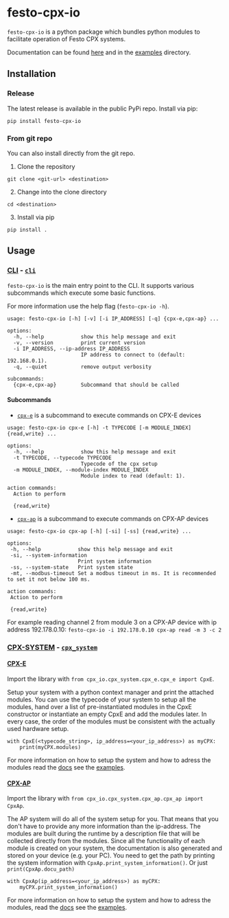 # festo-cpx-io
`festo-cpx-io` is a python package which bundles python modules to facilitate operation of Festo CPX systems.

Documentation can be found [here](https://festo-research.gitlab.io/electric-automation/festo-cpx-io/) and in the [examples](./examples) directory.

## Installation
### Release
The latest release is available in the public PyPi repo. 
Install via pip:
```
pip install festo-cpx-io
```
### From git repo
You can also install directly from the git repo.

1. Clone the repository

```
git clone <git-url> <destination>
```

2. Change into the clone directory
```
cd <destination>
```

3. Install via pip
```
pip install .
```


## Usage
### [CLI](https://festo-research.gitlab.io/electric-automation/festo-cpx-io/features/cli.html) - [`cli`](https://festo-research.gitlab.io/electric-automation/festo-cpx-io/cpx_io.cli.html#module-cpx_io.cli.cli)
`festo-cpx-io` is the main entry point to the CLI.
It supports various subcommands which execute some basic functions.

For more information use the help flag  (`festo-cpx-io -h`).
```
usage: festo-cpx-io [-h] [-v] [-i IP_ADDRESS] [-q] {cpx-e,cpx-ap} ...

options:
  -h, --help            show this help message and exit
  -v, --version         print current version
  -i IP_ADDRESS, --ip-address IP_ADDRESS
                        IP address to connect to (default: 192.168.0.1).
  -q, --quiet           remove output verbosity

subcommands:
  {cpx-e,cpx-ap}        Subcommand that should be called
```
#### Subcommands
- [`cpx-e`](https://festo-research.gitlab.io/electric-automation/festo-cpx-io/features/cli.html#cpx-e) is a subcommand to execute commands on CPX-E devices
```
usage: festo-cpx-io cpx-e [-h] -t TYPECODE [-m MODULE_INDEX] {read,write} ...

options:
  -h, --help            show this help message and exit
  -t TYPECODE, --typecode TYPECODE
                        Typecode of the cpx setup
  -m MODULE_INDEX, --module-index MODULE_INDEX
                        Module index to read (default: 1).

action commands:
  Action to perform

  {read,write}
```
- [`cpx-ap`](https://festo-research.gitlab.io/electric-automation/festo-cpx-io/features/cli.html#cpx-ap) is a subcommand to execute commands on CPX-AP devices
 ```
usage: festo-cpx-io cpx-ap [-h] [-si] [-ss] {read,write} ...

options:
  -h, --help            show this help message and exit
  -si, --system-information
                        Print system information
  -ss, --system-state   Print system state
  -mt, --modbus-timeout Set a modbus timeout in ms. It is recommended to set it not below 100 ms.

action commands:
  Action to perform

  {read,write}
```

For example reading channel 2 from module 3 on a CPX-AP device with ip address 192.178.0.10:
`festo-cpx-io -i 192.178.0.10 cpx-ap read -m 3 -c 2`

### [CPX-SYSTEM](https://festo-research.gitlab.io/electric-automation/festo-cpx-io/features/cpx_io.html) - [`cpx_system`](https://festo-research.gitlab.io/electric-automation/festo-cpx-io/cpx_io.cpx_system.html#)
#### [CPX-E](https://festo-research.gitlab.io/electric-automation/festo-cpx-io/cpx_io.cpx_system.cpx_e.html)
Import the library with `from cpx_io.cpx_system.cpx_e.cpx_e import CpxE`. 

Setup your system with a python context manager and print the attached modules. You can use the typecode of your system to setup all the modules, hand over a list of pre-instantiated modules in the CpxE constructor or instantiate an empty CpxE and add the modules later. In every case, the order of the modules must be consistent with the actually used hardware setup.

```
with CpxE(<typecode_string>, ip_address=<your_ip_address>) as myCPX:
    print(myCPX.modules)
```

For more information on how to setup the system and how to adress the modules read the [docs](https://festo-research.gitlab.io/electric-automation/festo-cpx-io/features/cpx_io.html#cpx-e) see the [examples](https://festo-research.gitlab.io/electric-automation/festo-cpx-io/examples.html#cpx-e).


#### [CPX-AP](https://festo-research.gitlab.io/electric-automation/festo-cpx-io/cpx_io.cpx_system.cpx_ap.html)
Import the library with `from cpx_io.cpx_system.cpx_ap.cpx_ap import CpxAp`.

The AP system will do all of the system setup for you. That means that you don't have to provide any more information than the ip-address. The modules are built during the runtime by a description file that will be collected directly from the modules. Since all the functionality of each module is created on your system, the documentation is also generated and stored on your device (e.g. your PC). You need to get the path by printing the system information with `CpxAp.print_system_information()`. Or just `print(CpxAp.docu_path)`

```
with CpxAp(ip_address=<your_ip_address>) as myCPX:
    myCPX.print_system_information()
```

For more information on how to setup the system and how to adress the modules, read the [docs](https://festo-research.gitlab.io/electric-automation/festo-cpx-io/features/cpx_io.html#cpx-ap) see the [examples](https://festo-research.gitlab.io/electric-automation/festo-cpx-io/examples.html#cpx-ap).

